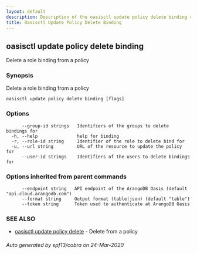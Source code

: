 ```yaml
---
layout: default
description: Description of the oasisctl update policy delete binding command
title: Oasisctl Update Policy Delete Binding
---
```

## oasisctl update policy delete binding

Delete a role binding from a policy

### Synopsis

Delete a role binding from a policy

```
oasisctl update policy delete binding [flags]
```

### Options

```
      --group-id strings   Identifiers of the groups to delete bindings for
  -h, --help               help for binding
  -r, --role-id string     Identifier of the role to delete bind for
  -u, --url string         URL of the resource to update the policy for
      --user-id strings    Identifiers of the users to delete bindings for
```

### Options inherited from parent commands

```
      --endpoint string   API endpoint of the ArangoDB Oasis (default "api.cloud.arangodb.com")
      --format string     Output format (table|json) (default "table")
      --token string      Token used to authenticate at ArangoDB Oasis
```

### SEE ALSO

* [oasisctl update policy delete](oasisctl-update-policy-delete.md)	 - Delete from a policy

###### Auto generated by spf13/cobra on 24-Mar-2020
